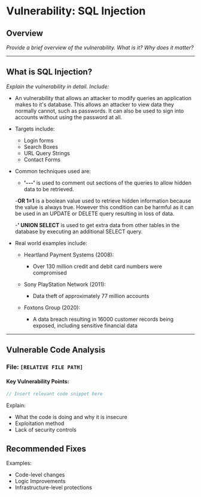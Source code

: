 # Vulnerability: SQL Injection

## Overview

_Provide a brief overview of the vulnerability. What is it? Why does it matter?_

---

## What is SQL Injection?

_Explain the vulnerability in detail. Include:_
- An vulnerability that allows an attacker to modify queries an application makes to it's database. This allows an attacker to view data they normally cannot, such as passwords. It can also be used to sign into accounts without using the password at all. 

- Targets include: 
    - Login forms 
    - Search Boxes 
    - URL Query Strings
    - Contact Forms 

- Common techniques used are:
    - **'---'** is used to comment out sections of the queries to allow hidden data to be retrieved. 

    -**OR 1=1** is a boolean value used to retrieve hidden information because the value is always true. However this condition can be harmful as it can be used in an UPDATE or DELETE query resulting in loss of data. 

    -**' UNION SELECT** is used to get extra data from other tables in the database by executing an additional SELECT query.

- Real world examples include:
    - Heartland Payment Systems (2008):
        - Over 130 million credit and debit card numbers were compromised
    
    - Sony PlayStation Network (2011):
        - Data theft of approximately 77 million accounts
    
    - Foxtons Group (2020):
        - A data breach resulting in 16000 customer records being exposed, including sensitive financial data

---

## Vulnerable Code Analysis

### File: `[RELATIVE FILE PATH]`

#### Key Vulnerability Points:

```php
// Insert relevant code snippet here
```

Explain: 
- What the code is doing and why it is insecure 
- Exploitation method 
- Lack of security controls

## Recommended Fixes 
Examples: 
- Code-level changes 
- Logic Improvements 
- Infrastructure-level protections